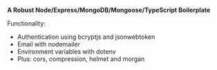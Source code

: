 **A Robust Node/Express/MongoDB/Mongoose/TypeScript Boilerplate**

Functionality:

-   Authentication using bcryptjs and jsonwebtoken
-   Email with nodemailer
-   Environment variables with dotenv
-   Plus: cors, compression, helmet and morgan

